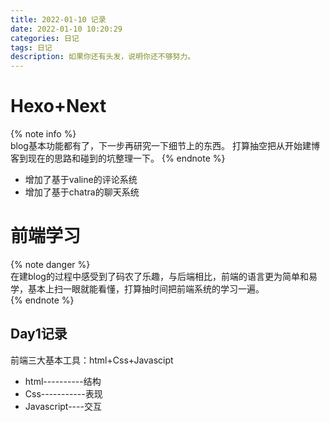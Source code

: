 ```yaml
---
title: 2022-01-10 记录
date: 2022-01-10 10:20:29
categories: 日记
tags: 日记
description: 如果你还有头发，说明你还不够努力。
---
```

# Hexo+Next
{% note info %}  
  blog基本功能都有了，下一步再研究一下细节上的东西。
  打算抽空把从开始建博客到现在的思路和碰到的坑整理一下。
{% endnote %}
  - 增加了基于valine的评论系统
  - 增加了基于chatra的聊天系统  


  


# 前端学习
{% note danger %}  
  在建blog的过程中感受到了码农了乐趣，与后端相比，前端的语言更为简单和易学，基本上扫一眼就能看懂，打算抽时间把前端系统的学习一遍。  
{% endnote %}  
## Day1记录  
  前端三大基本工具：html+Css+Javascipt  
  - html----------结构  
  - Css-----------表现  
  - Javascript----交互  
